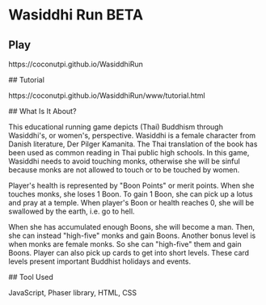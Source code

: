 # Wasiddhi Run BETA
## Play
<p>https://coconutpi.github.io/WasiddhiRun</p>
## Tutorial
<p>https://coconutpi.github.io/WasiddhiRun/www/tutorial.html</p>
## What Is It About?
<p>
This educational running game depicts (Thai) Buddhism through Wasiddhi's, or women's, perspective. Wasiddhi is a female character from Danish literature, Der Pilger Kamanita. The Thai translation of the book has been used as common reading in Thai public high schools. In this game, Wasiddhi needs to avoid touching monks, otherwise she will be sinful because monks are not allowed to touch or to be touched by women.
</p>
<p>
Player's health is represented by "Boon Points" or merit points. When she touches monks, she loses 1 Boon. To gain 1 Boon, she can pick up a lotus and pray at a temple. When player's Boon or health reaches 0, she will be swallowed by the earth, i.e. go to hell. 
</p>
<p>
When she has accumulated enough Boons, she will become a man. Then, she can instead "high-five" monks and gain Boons. Another bonus level is when monks are female monks. So she can "high-five" them and gain Boons.
Player can also pick up cards to get into short levels. These card levels present important Buddhist holidays and events. 
</p>
##  Tool Used
<p>JavaScript, Phaser library, HTML, CSS</p>
